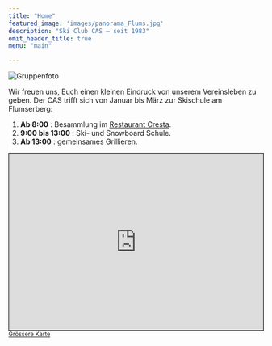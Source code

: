 ```yaml
---
title: "Home"
featured_image: 'images/panorama_Flums.jpg'
description: "Ski Club CAS – seit 1983"
omit_header_title: true
menu: "main"

---
```


![Gruppenfoto](/images/CAS-Flums-040318-494-1024x684.jpg)

<p class="tl">
Wir freuen uns, Euch einen kleinen Eindruck von unserem Vereinsleben
zu geben. Der CAS trifft sich von Januar bis März zur Skischule am
Flumserberg:
</p>

<p>
<div class="tl ba b--dotted b--red bw2">
<ol class="list pl0">
<li><b>Ab 8:00</b> : Besammlung im <a href="http://www.restaurant-cresta.ch/">Restaurant Cresta</a>.</li>
<li><b>9:00 bis 13:00</b> :  Ski- und Snowboard Schule.</li>
<li><b>Ab 13:00</b> : gemeinsames Grillieren.</li>
</div>
</p>

<p>
<iframe width="100%" height="350" frameborder="0" scrolling="no"
marginheight="0" marginwidth="0"
src="https://www.openstreetmap.org/export/embed.html?bbox=9.279053807258608%2C47.092545465235496%2C9.282889366149904%2C47.094112228500435&amp;layer=mapnik&amp;marker=47.09332885262972%2C9.280971586704254"
style="border: 1px solid black"></iframe><br/><small><a
href="https://www.openstreetmap.org/?mlat=47.09333&amp;mlon=9.28097#map=19/47.09333/9.28097&amp;layers=N">Grössere
Karte</a></small>
</p>

